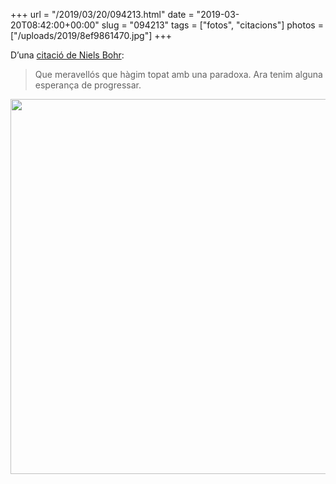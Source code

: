 +++
url = "/2019/03/20/094213.html"
date = "2019-03-20T08:42:00+00:00"
slug = "094213"
tags = ["fotos", "citacions"]
photos = ["/uploads/2019/8ef9861470.jpg"]
+++

D’una [citació de Niels Bohr](https://en.wikiquote.org/wiki/Niels_Bohr):

> Que meravellós que hàgim topat amb una paradoxa. Ara tenim alguna esperança de progressar.

<img src="/uploads/2019/8ef9861470.jpg" width="600" height="600" alt="" />
